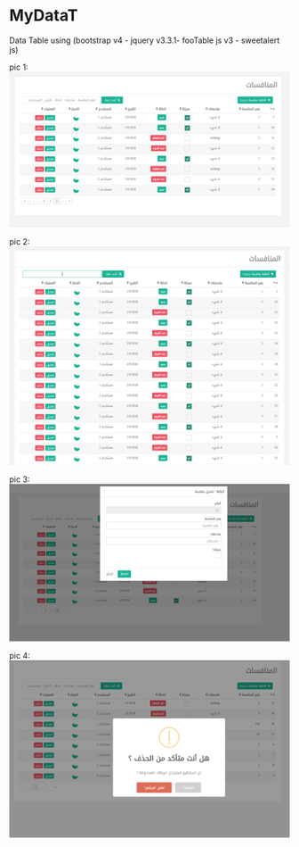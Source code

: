 # MyDataT
Data Table using (bootstrap v4 - jquery v3.3.1- fooTable js v3 - sweetalert js) 

pic 1:
![alt text](https://github.com/ahmad5521/MyDataT/blob/master/Content/Capture.PNG)

pic 2:
![alt text](https://github.com/ahmad5521/MyDataT/blob/master/Content/Capture-2.PNG)

pic 3:
![alt text](https://github.com/ahmad5521/MyDataT/blob/master/Content/Capture-3.PNG)

pic 4:
![alt text](https://github.com/ahmad5521/MyDataT/blob/master/Content/Capture-4.PNG)
